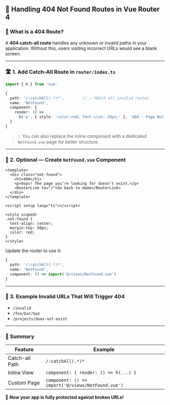 ## 🚫 Handling 404 Not Found Routes in Vue Router 4

### 🧠 What is a 404 Route?

A **404 catch-all route** handles any unknown or invalid paths in your application. Without this, users visiting incorrect URLs would see a blank screen.

---

### 🛣️ 1. Add Catch-All Route in `router/index.ts`

```ts
import { h } from 'vue'

{
  path: '/:catchAll(.*)*',        // ✅ Match all invalid routes
  name: 'NotFound',
  component: {
    render: () =>
      h('p', { style: 'color:red; font-size: 20px;' }, '404 - Page Not Found')
  }
}
```

> 💡 You can also replace the inline component with a dedicated `NotFound.vue` page for better structure.

---

### 🧩 2. Optional — Create `NotFound.vue` Component

```vue
<template>
  <div class="not-found">
    <h1>404</h1>
    <p>Oops! The page you’re looking for doesn’t exist.</p>
    <RouterLink to="/">Go back to Home</RouterLink>
  </div>
</template>

<script setup lang="ts"></script>

<style scoped>
.not-found {
  text-align: center;
  margin-top: 50px;
  color: red;
}
</style>
```

Update the router to use it:

```ts
{
  path: '/:catchAll(.*)*',
  name: 'NotFound',
  component: () => import('@/views/NotFound.vue')
}
```

---

### 🧪 3. Example Invalid URLs That Will Trigger 404

- `/invalid`
- `/foo/bar/baz`
- `/projects/does-not-exist`

---

### 📌 Summary

| Feature        | Example                                           |
| -------------- | ------------------------------------------------- |
| Catch-all Path | `/:catchAll(.*)*`                                 |
| Inline View    | `component: { render: () => h(...) }`             |
| Custom Page    | `component: () => import('@/views/NotFound.vue')` |

🎯 **Now your app is fully protected against broken URLs!**
